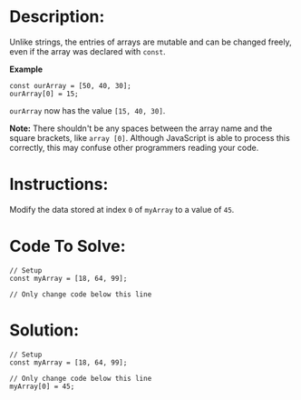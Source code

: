 # Description:

Unlike strings, the entries of arrays are mutable and can be changed freely, even if the array was declared with `const`.

**Example**


```Js
const ourArray = [50, 40, 30];
ourArray[0] = 15;
```

`ourArray` now has the value `[15, 40, 30]`.

**Note:** There shouldn't be any spaces between the array name and the square brackets, like `array [0]`. Although JavaScript is able to process this correctly, this may confuse other programmers reading your code.

# Instructions:

Modify the data stored at index `0` of `myArray` to a value of `45`.

# Code To Solve:

```Js
// Setup
const myArray = [18, 64, 99];

// Only change code below this line

```

# Solution:

```Js
// Setup
const myArray = [18, 64, 99];

// Only change code below this line
myArray[0] = 45;
```
